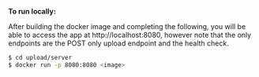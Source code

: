 **To run locally:**

After building the docker image and completing the following, you will be able
to access the app at http://localhost:8080, however note that the only endpoints
are the POST only upload endpoint and the health check.

```bash
$ cd upload/server
$ docker run -p 8080:8080 <image>
```
